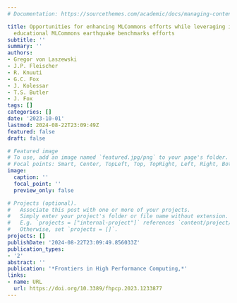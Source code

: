 ```yaml
---
# Documentation: https://sourcethemes.com/academic/docs/managing-content/

title: Opportunities for enhancing MLCommons efforts while leveraging insights from
  educational MLCommons earthquake benchmarks efforts
subtitle: ''
summary: ''
authors:
- Gregor von Laszewski
- J.P. Fleischer
- R. Knuuti
- G.C. Fox
- J. Kolessar
- T.S. Butler
- J. Fox
tags: []
categories: []
date: '2023-10-01'
lastmod: 2024-08-22T23:09:49Z
featured: false
draft: false

# Featured image
# To use, add an image named `featured.jpg/png` to your page's folder.
# Focal points: Smart, Center, TopLeft, Top, TopRight, Left, Right, BottomLeft, Bottom, BottomRight.
image:
  caption: ''
  focal_point: ''
  preview_only: false

# Projects (optional).
#   Associate this post with one or more of your projects.
#   Simply enter your project's folder or file name without extension.
#   E.g. `projects = ["internal-project"]` references `content/project/deep-learning/index.md`.
#   Otherwise, set `projects = []`.
projects: []
publishDate: '2024-08-22T23:09:49.856033Z'
publication_types:
- '2'
abstract: ''
publication: '*Frontiers in High Performance Computing,*'
links:
- name: URL
  url: https://doi.org/10.3389/fhpcp.2023.1233877
---
```

